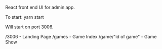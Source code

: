 React front end UI for admin app.

To start: yarn start

Will start on port 3006.

/3006 - Landing Page
/games - Game Index
/game/"id of game" - Game Show
